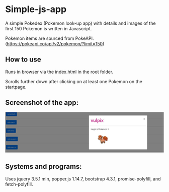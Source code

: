 # Simple-js-app


A simple Pokedex (Pokemon look-up app) with details and images of the first 150 Pokemon is written in Javascript.

Pokemon items are sourced from PokeAPI. (https://pokeapi.co/api/v2/pokemon/?limit=150)


## How to use

Runs in browser via the index.html in the root folder.

Scrolls further down after clicking on at least one Pokemon on the startpage.


## Screenshot of the app:

![Pokedex-screenshot](Pokedex-screenshot.JPG)


## Systems and programs:

Uses jquery 3.5.1 min, popper.js 1.14.7, bootstrap 4.3.1, promise-polyfill, and fetch-polyfill.